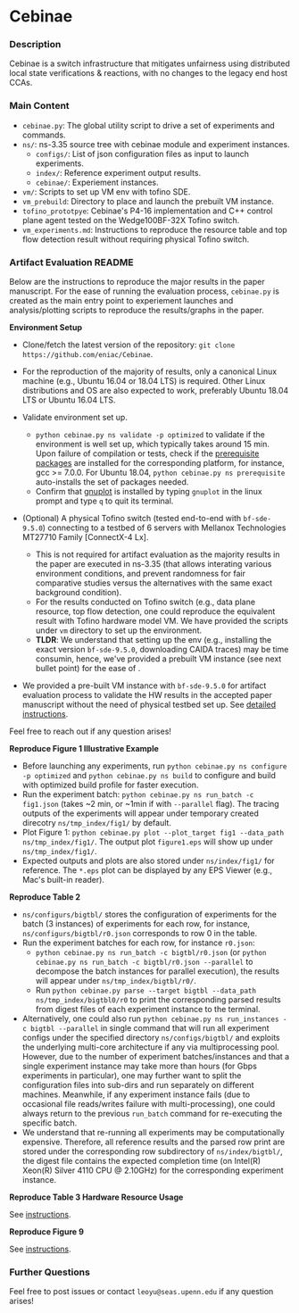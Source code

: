 # Cebinae

### Description

Cebinae is a switch infrastructure that mitigates unfairness using distributed local state verifications & reactions, with no changes to the legacy end host CCAs.

### Main Content

* `cebinae.py`: The global utility script to drive a set of experiments and commands.
* `ns/`: ns-3.35 source tree with cebinae module and experiment instances.
    * `configs/`: List of json configuration files as input to launch experiments.
    * `index/`: Reference experiment output results.
    * `cebinae/`: Experiement instances.
* `vm/`: Scripts to set up VM env with tofino SDE.
* `vm_prebuild`: Directory to place and launch the prebuilt VM instance.
* `tofino_prototpye`: Cebinae's P4-16 implementation and C++ control plane agent tested on the Wedge100BF-32X Tofino switch.
* `vm_experiments.md`: Instructions to reproduce the resource table and top flow detection result without requiring physical Tofino switch.

### Artifact Evaluation README

Below are the instructions to reproduce the major results in the paper manuscript.
For the ease of running the evaluation process, `cebinae.py` is created as the main entry point to experiement launches and analysis/plotting scripts to reproduce the results/graphs in the paper.

**Environment Setup**

* Clone/fetch the latest version of the repository: `git clone https://github.com/eniac/Cebinae`.

* For the reproduction of the majority of results, only a canonical Linux machine (e.g., Ubuntu 16.04 or 18.04 LTS) is required. Other Linux distributions and OS are also expected to work, preferably Ubuntu 18.04 LTS or Ubuntu 16.04 LTS.

* Validate environment set up.
    * `python cebinae.py ns validate -p optimized` to validate if the environment is well set up, which typically takes around 15 min. Upon failure of compilation or tests, check if the [prerequisite packages](https://www.nsnam.org/wiki/Installation#Ubuntu.2FDebian.2FMint) are installed for the corresponding platform, for instance, gcc >= 7.0.0. For Ubuntu 18.04, `python cebinae.py ns prerequisite` auto-installs the set of packages needed.
    * Confirm that [gnuplot](http://www.gnuplot.info/) is installed by typing `gnuplot` in the linux prompt and type `q` to quit its terminal.

* (Optional) A physical Tofino switch (tested end-to-end with `bf-sde-9.5.0`) connecting to a testbed of 6 servers with Mellanox Technologies MT27710 Family [ConnectX-4 Lx].
    * This is not required for artifact evaluation as the majority results in the paper are executed in ns-3.35 (that allows interating various environment conditions, and prevent randomness for fair comparative studies versus the alternatives with the same exact background condition).
    * For the results conducted on Tofino switch (e.g., data plane resource, top flow detection, one could reproduce the equivalent result with Tofino hardware model VM. We have provided the scripts under `vm` directory to set up the environment.
    * **TLDR**: We understand that setting up the env (e.g., installing the exact version `bf-sde-9.5.0`, downloading CAIDA traces) may be time consumin, hence, we've provided a prebuilt VM instance (see next bullet point) for the ease of .

* We provided a pre-built VM instance with `bf-sde-9.5.0` for artifact evaluation process to validate the HW results in the accepted paper manuscript without the need of physical testbed set up. See [detailed instructions](https://github.com/eniac/Cebinae/blob/main/vm_experiments.md).

Feel free to reach out if any question arises!

**Reproduce Figure 1 Illustrative Example**

* Before launching any experiments, run `python cebinae.py ns configure -p optimized` and `python cebinae.py ns build` to configure and build with optimized build profile for faster execution.
* Run the experiment batch: `python cebinae.py ns run_batch -c fig1.json` (takes ~2 min, or ~1min if with `--parallel` flag). The tracing outputs of the experiments will appear under temporary created direcotry `ns/tmp_index/fig1/` by default.
* Plot Figure 1: `python cebinae.py plot --plot_target fig1 --data_path ns/tmp_index/fig1/`. The output plot `figure1.eps` will show up under `ns/tmp_index/fig1/`.
* Expected outputs and plots are also stored under `ns/index/fig1/` for reference. The `*.eps` plot can be displayed by any EPS Viewer (e.g., Mac's built-in reader).

**Reproduce Table 2**

* `ns/configurs/bigtbl/` stores the configuration of experiments for the batch (3 instances) of experiments for each row, for instance, `ns/configurs/bigtbl/r0.json` corresponds to row 0 in the table.
* Run the experiment batches for each row, for instance `r0.json`:
    * `python cebinae.py ns run_batch -c bigtbl/r0.json` (or `python cebinae.py ns run_batch -c bigtbl/r0.json --parallel` to decompose the batch instances for parallel execution), the results will appear under `ns/tmp_index/bigtbl/r0/`.
    * Run `python cebinae.py parse --target bigtbl --data_path ns/tmp_index/bigtbl0/r0` to print the corresponding parsed results from digest files of each experiment instance to the terminal.
* Alternatively, one could also run `python cebinae.py ns run_instances -c bigtbl --parallel` in single command that will run all experiment configs under the specified directory `ns/configs/bigtbl/` and exploits the underlying multi-core architecture if any via multiprocessing pool. However, due to the number of experiment batches/instances and that a single experiment instance may take more than hours (for Gbps experiments in particular), one may further want to split the configuration files into sub-dirs and run separately on different machines. Meanwhile, if any experiment instance fails (due to occasional file reads/writes failure with multi-processing), one could always return to the previous `run_batch` command for re-executing the specific batch.
* We understand that re-running all experiments may be computationally expensive. Therefore, all reference results and the parsed row print are stored under the corresponding row subdirectory of `ns/index/bigtbl/`, the digest file contains the expected completion time (on Intel(R) Xeon(R) Silver 4110 CPU @ 2.10GHz) for the corresponding experiment instance.

**Reproduce Table 3 Hardware Resource Usage**

See [instructions](https://github.com/eniac/Cebinae/blob/main/vm_experiments.md).

**Reproduce Figure 9**

See [instructions](https://github.com/eniac/Cebinae/blob/main/vm_experiments.md).

### Further Questions

Feel free to post issues or contact `leoyu@seas.upenn.edu` if any question arises!
